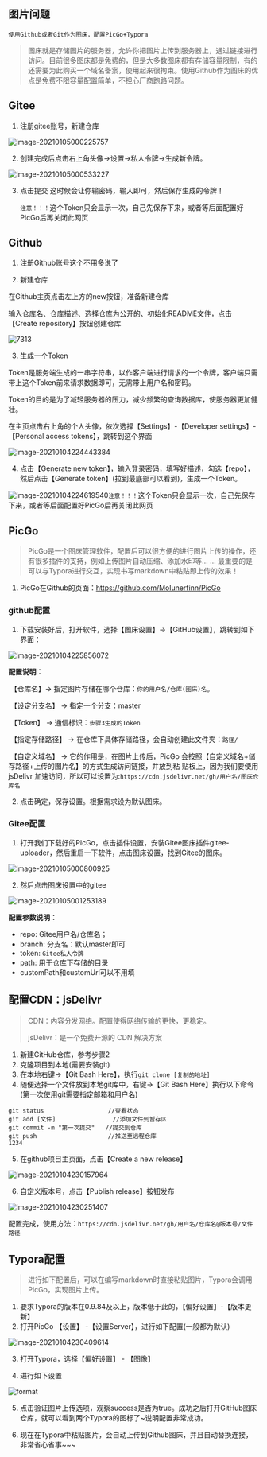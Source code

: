 ## 图片问题

`使用Github或者Git作为图床，配置PicGo+Typora`

> 图床就是存储图片的服务器，允许你把图片上传到服务器上，通过链接进行访问。目前很多图床都是免费的，但是大多数图床都有存储容量限制，有的还需要为此购买一个域名备案，使用起来很拘束。使用Github作为图床的优点是免费不限容量配置简单，不担心厂商跑路问题。
>

## Gitee

1. 注册gitee账号，新建仓库

![image-20210105000225757](https://gitee.com/zgf1366/pic_store/raw/master/img/20210105004135.png)

2. 创建完成后点击右上角头像->设置->私人令牌->生成新令牌。 

![image-20210105000533227](https://gitee.com/zgf1366/pic_store/raw/master/img/20210105004234.png)

3. 点击提交 这时候会让你输密码，输入即可，然后保存生成的令牌！

   `注意！！！`这个Token只会显示一次，自己先保存下来，或者等后面配置好PicGo后再关闭此网页

## Github

1. 注册Github账号这个不用多说了

2. 新建仓库

在Github主页点击左上方的new按钮，准备新建仓库

输入仓库名、仓库描述、选择仓库为公开的、初始化README文件，点击【Create repository】按钮创建仓库

![7313](https://gitee.com/zgf1366/pic_store/raw/master/img/20210105004446.png)



3. 生成一个Token

Token是服务端生成的一串字符串，以作客户端进行请求的一个令牌，客户端只需带上这个Token前来请求数据即可，无需带上用户名和密码。

Token的目的是为了减轻服务器的压力，减少频繁的查询数据库，使服务器更加健壮。

在主页点击右上角的个人头像，依次选择【Settings】-【Developer settings】-【Personal access tokens】，跳转到这个界面

![image-20210104224443384](https://gitee.com/zgf1366/pic_store/raw/master/img/20210105004500.png)

4. 点击【Generate new token】，输入登录密码，填写好描述，勾选【repo】，然后点击【Generate token】(拉到最底部可以看到)，生成一个Token。

![image-20210104224619540](https://gitee.com/zgf1366/pic_store/raw/master/img/20210105004508.png)`注意！！！`这个Token只会显示一次，自己先保存下来，或者等后面配置好PicGo后再关闭此网页

## PicGo

> PicGo是一个图床管理软件，配置后可以很方便的进行图片上传的操作，还有很多插件的支持，例如上传图片自动压缩、添加水印等… … 最重要的是可以与Typora进行交互，实现书写markdown中粘贴即上传的效果！

1. PicGo在Github的页面：https://github.com/Molunerfinn/PicGo

### github配置

1. 下载安装好后，打开软件，选择【图床设置】->【GitHub设置】，跳转到如下界面：

![image-20210104225856072](https://gitee.com/zgf1366/pic_store/raw/master/img/20210105004520.png)

**配置说明：**

​	【仓库名】-> 指定图片存储在哪个仓库：`你的用户名/仓库(图床)名`。

​	【设定分支名】 -> 指定一个分支：master

​	【Token】 -> 通信标识：`步骤3生成的Token`

​	【指定存储路径】 -> 在仓库下具体存储路径，会自动创建此文件夹：`路径/`

​	【自定义域名】 -> 它的作用是，在图片上传后，PicGo 会按照【自定义域名+储存路径+上传的图片名】的方式生成访问链接，并放到粘					贴板上，因为我们要使用 jsDelivr 加速访问，所以可以设置为:`https://cdn.jsdelivr.net/gh/用户名/图床仓库名`

2. 点击确定，保存设置。根据需求设为默认图床。

### Gitee配置

1. 打开我们下载好的PicGo，点击插件设置，安装Gitee图床插件gitee-uploader，然后重启一下软件，点击图床设置，找到Gitee的图床。

![image-20210105000800925](https://gitee.com/zgf1366/pic_store/raw/master/img/20210105004404.png)

2. 然后点击图床设置中的gitee

![image-20210105001253189](https://gitee.com/zgf1366/pic_store/raw/master/img/20210105004424.png)

**配置参数说明：**

- repo: Gitee用户名/仓库名；
- branch: 分支名：默认master即可
- token: `Gitee私人令牌`
- path: 用于仓库下存储的目录
- customPath和customUrl可以不用填

## 配置CDN：jsDelivr

> CDN：内容分发网络。配置使得网络传输的更快，更稳定。
>
> jsDelivr：是一个免费开源的 CDN 解决方案

1. 新建GitHub仓库，参考步骤2
2. 克隆项目到本地(需要安装git)
3. 在本地右键->【Git Bash Here】，执行`git clone [复制的地址]`
4. 随便选择一个文件放到本地git库中，右键->【Git Bash Here】执行以下命令(第一次使用git需要指定邮箱和用户名)

```text
git status					//查看状态
git add [文件]				//添加文件到暂存区
git commit -m "第一次提交" 	//提交到仓库
git push					//推送至远程仓库
1234
```

5. 在github项目主页面，点击【Create a new release】

![image-20210104230157964](https://gitee.com/zgf1366/pic_store/raw/master/img/20210105004532.png)

6. 自定义版本号，点击【Publish release】按钮发布

![image-20210104230251407](https://gitee.com/zgf1366/pic_store/raw/master/img/20210105004539.png)

配置完成，使用方法：`https://cdn.jsdelivr.net/gh/用户名/仓库名@版本号/文件路径`

## Typora配置

> 进行如下配置后，可以在编写markdown时直接粘贴图片，Typora会调用PicGo，实现图片上传。

1. 要求Typora的版本在0.9.84及以上，版本低于此的，【偏好设置】-【版本更新】
2. 打开PicGo 【设置】 -【设置Server】，进行如下配置(一般都为默认)

![image-20210104230409614](https://gitee.com/zgf1366/pic_store/raw/master/img/20210105004548.png)

3. 打开Typora，选择【偏好设置】 - 【图像】

4. 进行如下设置

![format](https://gitee.com/zgf1366/pic_store/raw/master/img/20210105004603.png)

5. 点击验证图片上传选项，观察success是否为true。成功之后打开GitHub图床仓库，就可以看到两个Typora的图标了~说明配置非常成功。

6. 现在在Typora中粘贴图片，会自动上传到Github图床，并且自动替换连接，非常省心省事~~~